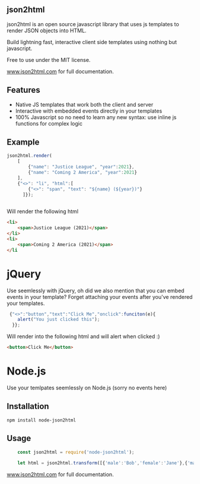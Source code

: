 
json2html
------------------

json2html is an open source javascript library that uses js templates to render JSON objects into HTML.

Build lightning fast, interactive client side templates using nothing but javascript.

Free to use under the MIT license.

<a href='http://www.json2html.com'>www.json2html.com</a> for full documentation.

Features
--------------

+   Native JS templates that work both the client and server
+   Interactive with embedded events directly in your templates
+   100% Javascript so no need to learn any new syntax: use inline js functions for complex logic

Example
--------------
```javascript
json2html.render(
    [
        {"name": "Justice League", "year":2021},
        {"name": "Coming 2 America", "year":2021}
    ], 
    {"<>": "li", "html":[
    	{"<>": "span", "text": "${name} (${year})"}
      ]});
    
```

Will render the following html

```html
<li>
	<span>Justice League (2021)</span>
</li>
<li>
	<span>Coming 2 America (2021)</span>
</li
```

jQuery
=========
Use seemlessly with jQuery, oh did we also mention that you can embed events in your template?  Forget attaching your events after you've rendered your templates.

```javascript
 {"<>":"button","text":"Click Me","onclick":funciton(e){
	alert("You just clicked this");
  }};		
```
Will render into the following html and will alert when clicked :)

```html
<button>Click Me</button>
```

Node.js
=========
Use your temlpates seemlessly on Node.js (sorry no events here)

Installation
------------

	npm install node-json2html


Usage
-----
```javascript
	const json2html = require('node-json2html');
        
	let html = json2html.transform([{'male':'Bob','female':'Jane'},{'male':'Rick','female':'Ann'}],{"<>":"div","html":"${male} likes ${female}"});
```

<a href='http://www.json2html.com'>www.json2html.com</a> for full documentation.

